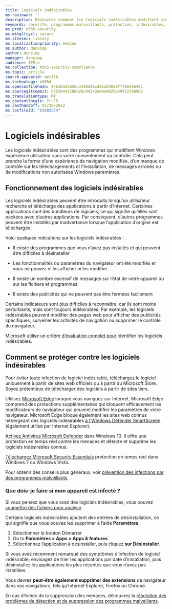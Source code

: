 ```yaml
---
title: Logiciels indésirables
ms.reviewer: ''
description: Découvrez comment les logiciels indésirables modifient vos paramètres par défaut sans votre consentement et ce que vous pouvez faire pour vous protéger.
keywords: sécurité, programmes malveillants, protection, indésirables, logiciels, modifier, infecter, logiciels indésirables, bundlers de logiciels, modificateurs de navigateur, confidentialité, sécurité, expérience informatique, empêcher l’infection, solution, WDSI, MMPC, Centre de protection Microsoft contre les programmes malveillants , menaces de recherche de virus, programmes malveillants de recherche, protection pc, infection d’ordinateur, infection de virus, descriptions, correction, menaces les plus récentes
ms.prod: m365-security
ms.mktglfcycl: secure
ms.sitesec: library
ms.localizationpriority: medium
ms.author: dansimp
author: dansimp
manager: dansimp
audience: ITPro
ms.collection: M365-security-compliance
ms.topic: article
search.appverid: met150
ms.technology: m365d
ms.openlocfilehash: 94b3bad5b5653420d91cd422d40a0ff7802e6442
ms.sourcegitcommit: b3530441288b2bc44342e00e9025a49721796903
ms.translationtype: MT
ms.contentlocale: fr-FR
ms.lasthandoff: 03/20/2022
ms.locfileid: "63683554"
---
```

# <a name="unwanted-software"></a>Logiciels indésirables

Les logiciels indésirables sont des programmes qui modifient Windows expérience utilisateur sans votre consentement ou contrôle. Cela peut prendre la forme d’une expérience de navigation modifiée, d’un manque de contrôle sur les téléchargements et l’installation, de messages erronés ou de modifications non autorisées Windows paramètres.

## <a name="how-unwanted-software-works"></a>Fonctionnement des logiciels indésirables

Les logiciels indésirables peuvent être introduits lorsqu’un utilisateur recherche et télécharge des applications à partir d’Internet. Certaines applications sont des bundleurs de logiciels, ce qui signifie qu’elles sont packées avec d’autres applications. Par conséquent, d’autres programmes peuvent être installés par inadvertance lorsque l’application d’origine est téléchargée.

Voici quelques indications sur les logiciels indésirables :

- Il existe des programmes que vous n’avez pas installés et qui peuvent être difficiles à désinstaller

- Les fonctionnalités ou paramètres du navigateur ont été modifiés et vous ne pouvez ni les afficher ni les modifier.

- Il existe un nombre excessif de messages sur l’état de votre appareil ou sur les fichiers et programmes

- Il existe des publicités qui ne peuvent pas être fermées facilement

Certains indicateurs sont plus difficiles à reconnaître, car ils sont moins perturbants, mais sont toujours indésirables. Par exemple, les logiciels indésirables peuvent modifier des pages web pour afficher des publicités spécifiques, surveiller les activités de navigation ou supprimer le contrôle du navigateur.

Microsoft utilise un critère [d’évaluation complet pour](criteria.md) identifier les logiciels indésirables.

## <a name="how-to-protect-against-unwanted-software"></a>Comment se protéger contre les logiciels indésirables

Pour éviter toute infection de logiciel indésirable, téléchargez le logiciel uniquement à partir de sites web officiels ou à partir du Microsoft Store. Soyez  prétentieux de télécharger des logiciels à partir de sites tiers.

Utilisez [Microsoft Edge](/microsoft-edge/deploy/index) lorsque vous naviguez sur Internet. Microsoft Edge comprend des protections supplémentaires qui bloquent efficacement les modificateurs de navigateur qui peuvent modifier les paramètres de votre navigateur. Microsoft Edge bloque également les sites web connus hébergeant des logiciels indésirables [à l’Windows Defender SmartScreen](/microsoft-edge/deploy/index) (également utilisé par Internet Explorer).

[Activez Antivirus Microsoft Defender](/microsoft-365/security/defender-endpoint/microsoft-defender-antivirus-in-windows-10) dans Windows 10. Il offre une protection en temps réel contre les menaces et détecte et supprime les logiciels indésirables connus.

[Téléchargez Microsoft Security Essentials](https://www.microsoft.com/download/details.aspx?id=5201) protection en temps réel dans Windows 7 ou Windows Vista.

Pour obtenir des conseils plus généraux, voir [prévention des infections par des programmes malveillants](prevent-malware-infection.md).

### <a name="what-should-i-do-if-my-device-is-infected"></a>Que dois-je faire si mon appareil est infecté ? 

Si vous pensez que vous avez des logiciels indésirables, vous pouvez [soumettre des fichiers pour analyse](https://www.microsoft.com/wdsi/filesubmission).

Certains logiciels indésirables ajoutent des entrées de désinstallation, ce qui signifie que vous pouvez les supprimer à l’aide **Paramètres**.
1. Sélectionner le bouton Démarrer
2. Go to **Paramètres > Apps > Apps & features**.
3. Sélectionnez l’application à désinstaller, puis cliquez **sur Désinstaller**.

Si vous avez récemment remarqué des symptômes d’infection de logiciel indésirable, envisagez de trier les applications par date d’installation, puis désinstallez les applications les plus récentes que vous n’avez pas installées.

Vous devrez **peut-être également supprimer des extensions** de navigateur dans vos navigateurs, tels qu’Internet Explorer, Firefox ou Chrome.

En cas d’échec de la suppression des menaces, découvrez la [résolution des problèmes de détection et de suppression des programmes malveillants](https://support.microsoft.com/help/4466982/windows-10-troubleshoot-problems-with-detecting-and-removing-malware).